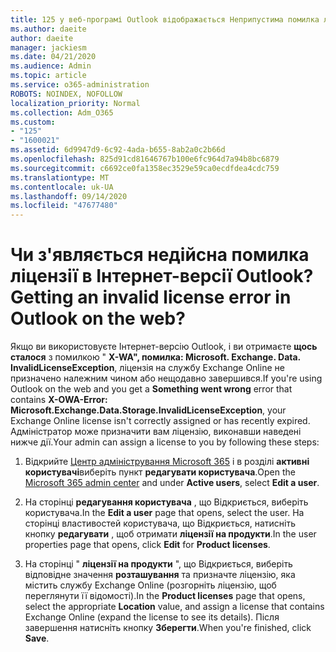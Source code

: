 ```yaml
---
title: 125 у веб-програмі Outlook відображається Неприпустима помилка ліцензії
ms.author: daeite
author: daeite
manager: jackiesm
ms.date: 04/21/2020
ms.audience: Admin
ms.topic: article
ms.service: o365-administration
ROBOTS: NOINDEX, NOFOLLOW
localization_priority: Normal
ms.collection: Adm_O365
ms.custom:
- "125"
- "1600021"
ms.assetid: 6d9947d9-6c92-4ada-b655-8ab2a0c2b66d
ms.openlocfilehash: 825d91cd81646767b100e6fc964d7a94b8bc6879
ms.sourcegitcommit: c6692ce0fa1358ec3529e59ca0ecdfdea4cdc759
ms.translationtype: MT
ms.contentlocale: uk-UA
ms.lasthandoff: 09/14/2020
ms.locfileid: "47677480"
---
```

# <a name="getting-an-invalid-license-error-in-outlook-on-the-web"></a><span data-ttu-id="22bb6-102">Чи з'являється недійсна помилка ліцензії в Інтернет-версії Outlook?</span><span class="sxs-lookup"><span data-stu-id="22bb6-102">Getting an invalid license error in Outlook on the web?</span></span>

<span data-ttu-id="22bb6-103">Якщо ви використовуєте Інтернет-версію Outlook, і ви отримаєте **щось сталося** з помилкою " **X-WA", помилка: Microsoft. Exchange. Data. InvalidLicenseException**, ліцензія на службу Exchange Online не призначено належним чином або нещодавно завершився.</span><span class="sxs-lookup"><span data-stu-id="22bb6-103">If you're using Outlook on the web and you get a **Something went wrong** error that contains **X-OWA-Error: Microsoft.Exchange.Data.Storage.InvalidLicenseException**, your Exchange Online license isn't correctly assigned or has recently expired.</span></span> <span data-ttu-id="22bb6-104">Адміністратор може призначити вам ліцензію, виконавши наведені нижче дії.</span><span class="sxs-lookup"><span data-stu-id="22bb6-104">Your admin can assign a license to you by following these steps:</span></span>
  
1. <span data-ttu-id="22bb6-105">Відкрийте [Центр адміністрування Microsoft 365](https://portal.office.com/adminportal/home#/homepage) і в розділі **активні користувачі**виберіть пункт **редагувати користувача**.</span><span class="sxs-lookup"><span data-stu-id="22bb6-105">Open the [Microsoft 365 admin center](https://portal.office.com/adminportal/home#/homepage) and under **Active users**, select **Edit a user**.</span></span>

2. <span data-ttu-id="22bb6-106">На сторінці **редагування користувача** , що Відкриється, виберіть користувача.</span><span class="sxs-lookup"><span data-stu-id="22bb6-106">In the **Edit a user** page that opens, select the user.</span></span> <span data-ttu-id="22bb6-107">На сторінці властивостей користувача, що Відкриється, натисніть кнопку **редагувати** , щоб отримати **ліцензії на продукти**.</span><span class="sxs-lookup"><span data-stu-id="22bb6-107">In the user properties page that opens, click **Edit** for **Product licenses**.</span></span>

3. <span data-ttu-id="22bb6-108">На сторінці " **ліцензії на продукти** ", що Відкриється, виберіть відповідне значення **розташування** та призначте ліцензію, яка містить службу Exchange Online (розгорніть ліцензію, щоб переглянути її відомості).</span><span class="sxs-lookup"><span data-stu-id="22bb6-108">In the **Product licenses** page that opens, select the appropriate **Location** value, and assign a license that contains Exchange Online (expand the license to see its details).</span></span> <span data-ttu-id="22bb6-109">Після завершення натисніть кнопку **Зберегти**.</span><span class="sxs-lookup"><span data-stu-id="22bb6-109">When you're finished, click **Save**.</span></span>
